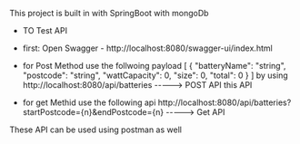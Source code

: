 This project is built in with SpringBoot with mongoDb 

- TO Test API
- first: Open Swagger - http://localhost:8080/swagger-ui/index.html
- for Post Method use the follwoing payload
[
  {
    "batteryName": "string",
    "postcode": "string",
    "wattCapacity": 0,
    "size": 0,
    "total": 0
  }
]
by using 
http://localhost:8080/api/batteries -----> POST API
this API

- for get Methid use the following api
  http://localhost:8080/api/batteries?startPostcode={n}&endPostcode={n} -----> Get API

These API can be used using postman as well 
